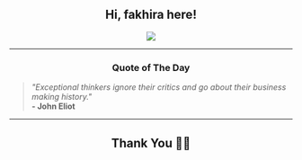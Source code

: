 <h2 align="center"> Hi, fakhira here!</h2>

<p align="center">
<a href="https://github.com/fakhiralkda" alt="github streak"><img src="https://dvst-streak.herokuapp.com/?user=fakhiralkda&theme=tokyonight&fire=DD472C"></a>
</p>

<hr>
<h3 align="center">Quote of The Day</h3>
<p align="center">
<blockquote>
<i>"Exceptional thinkers ignore their critics and go about their business making history."</i>
<br>
<b>- John Eliot</b>
</blockquote>
</p>


<hr>
<h2 align="center">Thank You 🙏🏼</h2>
